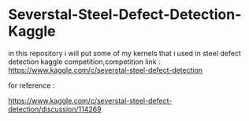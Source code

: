 # Severstal-Steel-Defect-Detection-Kaggle
in this repository i will put some of my kernels that i used in steel defect detection kaggle competition,competition link : https://www.kaggle.com/c/severstal-steel-defect-detection


for reference : 

https://www.kaggle.com/c/severstal-steel-defect-detection/discussion/114269
